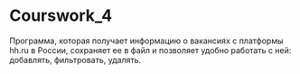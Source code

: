 # Courswork_4
Программа, которая получает информацию о вакансиях с платформы hh.ru в России, сохраняет ее в файл и позволяет удобно работать с ней: добавлять, фильтровать, удалять.
